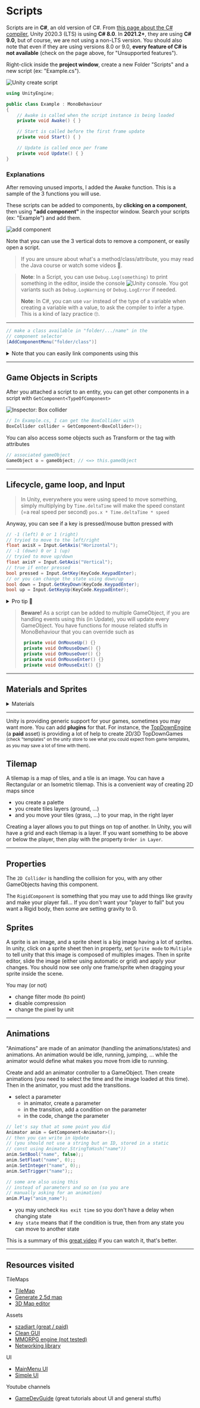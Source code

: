 # Scripts

Scripts are in **C#**, an old version of C#. From [this page about the C# compiler](https://docs.unity3d.com/2020.3/Documentation/Manual/CSharpCompiler.html), Unity 2020.3 (LTS) is using **C# 8.0**. In **2021.2+**, they are using **C# 9.0**, but of course, we are not using a non-LTS version. You should also note that even if they are using versions 8.0 or 9.0, **every feature of C# is not available** (check on the page above, for "Unsupported features").

Right-click inside the **project window**, create a new Folder "Scripts" and a new script (ex: "Example.cs").

<div class="text-center">

![Unity create script](images/script.png)
</div>

<div class="row">
<div class="col-md-6">

```cs
using UnityEngine;

public class Example : MonoBehaviour
{
    // Awake is called when the script instance is being loaded
    private void Awake() { }

    // Start is called before the first frame update
    private void Start() { }

    // Update is called once per frame
    private void Update() { }
}
```
</div>
<div class="col-md-6">

### Explanations

After removing unused imports, I added the Awake function. This is a sample of the 3 functions you will use.

These scripts can be added to components, by **clicking on a component**, then using **"add component"** in the inspector window. Search your scripts (ex: "Example") and add them.

![add component](images/script2.png)

Note that you can use the 3 vertical dots to remove a component, or easily open a script.

> If you are unsure about what's a method/class/attribute, you may read the Java course or watch some videos 🚀.
</div>
</div>

> **Note**: In a Script, you can use `Debug.Log(something)` to print something in the editor, inside the console ![Unity console](images/console.png). You got variants such as `Debug.LogWarning` or `Debug.LogError` if needed.
>
> **Note**: In C#, you can use `var` instead of the type of a variable when creating a variable with a value, to ask the compiler to infer a type. This is a kind of lazy practice 🙄.

<hr class="sl">

```cs
// make a class available in "folder/.../name" in the
// component selector
[AddComponentMenu("folder/class")]
```

<details class="details-border">
<summary>Note that you can easily link components using this</summary>
<br>

```cs
[SerializeField] private GameObject player;
```

Giving you

![Submit player serializable](images/player_s.png)

And you simply have to drag-and-drop a game object (ex: a player) from the **Hierarchy window** to this field. This is useful when you don't want to do tiring things (ex: using tags/...) to get another GameObject.

Note: you can use the small dot too ![Submit player serializable - dot](images/field_dot.png), to see a list of GameComponent this field can take.
</details>

<hr class="sr">

## Game Objects in Scripts

After you attached a script to an entity, you can get other components in a script with `GetComponent<TypeOfComponent>`

![Inspector: Box collider](images/get_component.png)

```cs
// In Example.cs, I can get the BoxCollider with
BoxCollider collider = GetComponent<BoxCollider>();
```

You can also access some objects such as Transform or the tag with attributes

```cs
// associated gameObject
GameObject o = gameObject; // <=> this.gameObject
```

<hr class="sl">

## Lifecycle, game loop, and Input

> In Unity, everywhere you were using speed to move something, simply multiplying by `Time.deltaTime` will make the speed constant (=a real speed per second)
> `pos.x * Time.deltaTime * speed`

Anyway, you can see if a key is pressed/mouse button pressed with

```cs
// -1 (left) 0 or 1 (right)
// tryied to move to the left/right
float axisX = Input.GetAxis("Horizontal");
// -1 (down) 0 or 1 (up)
// tryied to move up/down
float axisY = Input.GetAxis("Vertical");
// true if enter pressed
bool pressed = Input.GetKey(KeyCode.KeypadEnter);
// or you can change the state using down/up
bool down = Input.GetKeyDown(KeyCode.KeypadEnter);
bool up = Input.GetKeyUp(KeyCode.KeypadEnter);
```

<details class="details-e">
<summary>Pro tip 🚀</summary>

A lot of developers are not GetAxis but GetAxisRaw, as they want to get rid of the smoothing.

```cs
float axisX = Input.GetAxisRaw("Horizontal");
```

It's not a good practice to use keys such as "KeyCode.KeypadEnter". In Edit > Project Settings > Input Manager > Axes, you got names such as "Jump" with keys (such as Space). In your code, you should use theses

```cs
bool pressed = Input.GetButton("Jump");
bool pressed = Input.GetButtonDown("Jump");
```
</details>

> **Beware!** As a script can be added to multiple GameObject, if you are handling events using this (in Update), you will update every GameObject. You have functions for mouse related stuffs in MonoBehaviour that you can override such as
> ```cs
>  private void OnMouseUp() {}
>  private void OnMouseDown() {}
>  private void OnMouseOver() {}
>  private void OnMouseEnter() {}
>  private void OnMouseExit() {}
> ```

<hr class="sr">

## Materials and Sprites

<details class="details-e">
<summary>Materials</summary>

This is a sort of skin, for 3D models.

* In the Project window
* **[Optional]** In a folder Materials
* Right-click > Create > Material
* **[Optional]** you may set the material as Transparent, if you are intending so make it a light source (trick)
* **[Up to you]** you can change the **color** on the line "Albedo"
* **[Up to you]** you can set an **image** (=texture) by clicking on the little circle with a dot inside, right before "Albedo"
* **[Up to you]** you can enable emission and set a color, if you want this color to be emitted from your material (trick)

To apply one,

* Click on a Game object
* Mesh Renderer > Materials
* Drag and drop your Material from the Project window to the input field

</details>

<hr class="sr">

Unity is providing generic support for your games, sometimes you may want more. You can add **plugins** for that. For instance, the [TopDownEngine](https://assetstore.unity.com/packages/templates/systems/topdown-engine-89636) (a **paid** asset) is providing a lot of help to create 2D/3D TopDownGames <small>(check "templates" on the unity store to see what you could expect from game templates, as you may save a lot of time with them)</small>.

## Tilemap

A tilemap is a map of tiles, and a tile is an image. You can have a Rectangular or an Isometric tilemap. This is a convenient way of creating 2D maps since

* you create a palette
* you create tiles layers (ground, ...)
* and you move your tiles (grass, ...) to your map, in the right layer

Creating a layer allows you to put things on top of another. In Unity, you will have a grid and each tilemap is a layer. If you want something to be above or below the player, then play with the property `Order in Layer`.

<hr class="sr">

## Properties

The ``2D Collider`` is handling the collision for you, with any other GameObjects having this component.

The ``RigidComponent`` is something that you may use to add things like gravity and make your player fall... If you don't want your "player to fall" but you want a Rigid body, then some are setting gravity to 0.

## Sprites

A sprite is an image, and a sprite sheet is a big image having a lot of sprites. In unity, click on a sprite sheet then in property, set `Sprite mode` to `Multiple` to tell unity that this image is composed of multiples images. Then in sprite editor, slide the image (either using automatic or grid) and apply your changes. You should now see only one frame/sprite when dragging your sprite inside the scene.

You may (or not)

* change filter mode (to point)
* disable compression
* change the pixel by unit

<hr class="sr">

## Animations

"Animations" are made of an animator (handling the animations/states) and animations. An animation would be idle, running, jumping, ... while the animator would define what makes you move from idle to running.

Create and add an animator controller to a GameObject. Then create animations (you need to select the time and the image loaded at this time). Then in the animator, you must add the transitions.

* select a parameter
	* in animator, create a parameter
	* in the transition, add a condition on the parameter
	* in the code, change the parameter

```cs
// let's say that at some point you did
Animator anim = GetComponent<Animator>();
// then you can write in Update
// (you should not use a string but an ID, stored in a static 
// const using Animator.StringToHash("name"))
anim.SetBool("name", false);;
anim.SetFloat("name", 0);;
anim.SetInteger("name", 0);;
anim.SetTrigger("name");;

// some are also using this
// instead of parameters and so on (so you are
// manually asking for an animation)
anim.Play("anim_name");
```

* you may uncheck ``Has exit time`` so you don't have a delay when changing state
* ``Any state`` means that if the condition is true, then from any state you can move to another state

This is a summary of this [great video](https://www.youtube.com/watch?v=Gf8LOFNnils&ab_channel=PandemoniumGames) if you can watch it, that's better.

<hr class="sr">

## Resources visited

TileMaps

* [TileMap](https://www.raywenderlich.com/23-introduction-to-the-new-unity-2d-tilemap-system#toc-anchor-006)
* [Generate 2.5d map](https://hexiledgames.itch.io/25d-tilemaps-and-voxel-terrain-generator)
* [3D Map editor](https://fertile-soil-productions.itch.io/mast)

Assets

* [szadiart (great / paid)](https://szadiart.itch.io/)
* [Clean GUI](https://assetstore.unity.com/packages/2d/gui/flat-clean-gui-over-200-png-files-110987)
* [MMORPG engine (not tested)](https://assetstore.unity.com/packages/templates/systems/ummorpg-2d-remastered-mmorpg-engine-102632)
* [Networking library](https://github.com/vis2k/Mirror)

UI

* [MainMenu UI](https://www.youtube.com/watch?v=RsgiYqLID-U&ab_channel=CocoCode)
* [Simple UI](https://www.youtube.com/watch?v=xmR07iBW7zk&ab_channel=CocoCode)

Youtube channels

* [GameDevGuide](https://www.youtube.com/c/GameDevGuide/videos) (great tutorials about UI and general stuffs)